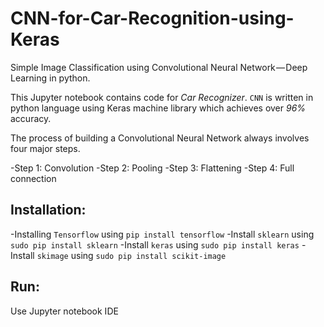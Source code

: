 # CNN-for-Car-Recognition-using-Keras
Simple Image Classification using Convolutional Neural Network — Deep Learning in python.

This Jupyter notebook contains code for *Car Recognizer*. `CNN` is written in python language using Keras machine library which achieves over *96%* accuracy.

The process of building a Convolutional Neural Network always involves four major steps.

-Step 1: Convolution
-Step 2: Pooling 
-Step 3: Flattening
-Step 4: Full connection

## Installation:
-Installing `Tensorflow` using `pip install tensorflow`
-Install `sklearn` using `sudo pip install sklearn`
-Install `keras` using `sudo pip install keras`
-Install `skimage` using `sudo pip install scikit-image`

## Run:
Use Jupyter notebook IDE
